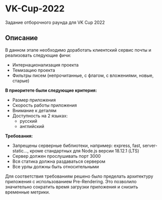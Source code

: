 # VK-Cup-2022
Задание отборочного раунда для VK Cup 2022

## Описание

В данном этапе необходимо доработать клиентский сервис почты и реализовать следующие фичи:

- Интернационализация проекта
- Темизацию проекта
- Фильтры писем (непрочитанные, с флагом, с вложениями, новые, старые)

**В приоритете были следующие критерия:**

- Размер приложения
- Скорость работы приложения
- Внимание к деталям
- Доступность на 2 языках:
  - русский
  - английский

**Требования:**

- Запрещены серверные библиотеки, например: express, fast, server-static…, кроме стандартных для Node.js версии 18.12.1 (LTS)
- Сервер должен прослушивать порт 3000
- Вся статика должна раздаваться сервером
- Все урлы должны быть относительными

Для соответствия требованиям решено было пределать архитектуру приложения c использованием Pre-Rendering.
Это позволило значительно сократить время загрузки приложения и снизить временные метрики.
